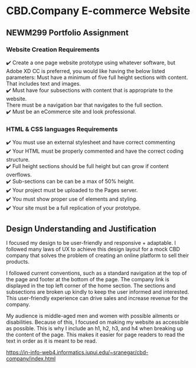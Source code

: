 # CBD.Company E-commerce Website

## NEWM299 Portfolio Assignment

### Website Creation Requirements
✔️ Create a one page website prototype using whatever software, but Adobe XD CC is preferred, you would like having the below listed parameters:  Must have a minimum of five full height sections with content. That includes text and images. <br>
✔️ Must have four subsections with content that is appropriate to the website. <br>
There must be a navigation bar that navigates to the full section. <br>
✔️ Must be an eCommerce site and look professional. <br>

### HTML & CSS languages Requirements
✔️ You must use an external stylesheet and have correct commenting<br>
✔️ Your HTML must be properly commented and have the correct coding structure. <br>
✔️ Full height sections should be full height but can grow if content overflows. <br>
✔️ Sub-sections can be can be a max of 50% height.<br>
✔️ Your project must be uploaded to the Pages server. <br>
✔️ You must show proper use of elements and styling.<br>
✔️ Your site must be a full replication of your prototype. <br>
 
## Design Understanding and Justification

I focused my design to be user-friendly and responsive + adaptable. I followed many laws of UX to achieve this design layout for a mock CBD company that solves the problem of creating an online platform to sell their products. 

I followed current conventions, such as a standard navigation at the top of the page and footer at the bottom of the page. The company link is displayed in the top left corner of the home section. The sections and subsections are broken up kindly to keep the user informed and interested. This user-friendly experience can drive sales and increase revenue for the company.

My audience is middle-aged men and women with possible ailments or disabilities. Because of this, I focused on making my website as accessible as possible. This is why I include an h1, h2, h3, and h4 when breaking up the content of the page. This makes it easier for page readers to read the text in order as it is meant to be read. 


https://in-info-web4.informatics.iupui.edu/~sranegar/cbd-company/index.html

